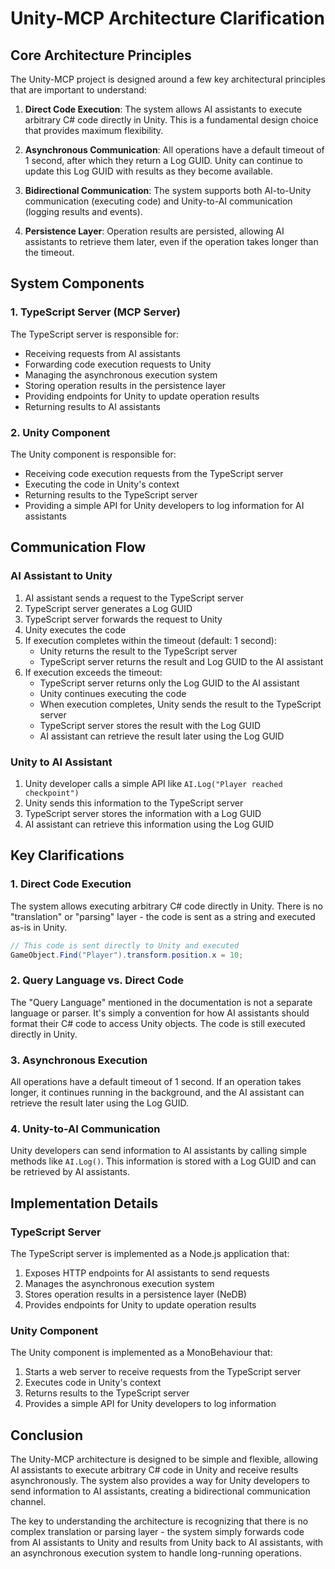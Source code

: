 # Unity-MCP Architecture Clarification

## Core Architecture Principles

The Unity-MCP project is designed around a few key architectural principles that are important to understand:

1. **Direct Code Execution**: The system allows AI assistants to execute arbitrary C# code directly in Unity. This is a fundamental design choice that provides maximum flexibility.

2. **Asynchronous Communication**: All operations have a default timeout of 1 second, after which they return a Log GUID. Unity can continue to update this Log GUID with results as they become available.

3. **Bidirectional Communication**: The system supports both AI-to-Unity communication (executing code) and Unity-to-AI communication (logging results and events).

4. **Persistence Layer**: Operation results are persisted, allowing AI assistants to retrieve them later, even if the operation takes longer than the timeout.

## System Components

### 1. TypeScript Server (MCP Server)

The TypeScript server is responsible for:

- Receiving requests from AI assistants
- Forwarding code execution requests to Unity
- Managing the asynchronous execution system
- Storing operation results in the persistence layer
- Providing endpoints for Unity to update operation results
- Returning results to AI assistants

### 2. Unity Component

The Unity component is responsible for:

- Receiving code execution requests from the TypeScript server
- Executing the code in Unity's context
- Returning results to the TypeScript server
- Providing a simple API for Unity developers to log information for AI assistants

## Communication Flow

### AI Assistant to Unity

1. AI assistant sends a request to the TypeScript server
2. TypeScript server generates a Log GUID
3. TypeScript server forwards the request to Unity
4. Unity executes the code
5. If execution completes within the timeout (default: 1 second):
   - Unity returns the result to the TypeScript server
   - TypeScript server returns the result and Log GUID to the AI assistant
6. If execution exceeds the timeout:
   - TypeScript server returns only the Log GUID to the AI assistant
   - Unity continues executing the code
   - When execution completes, Unity sends the result to the TypeScript server
   - TypeScript server stores the result with the Log GUID
   - AI assistant can retrieve the result later using the Log GUID

### Unity to AI Assistant

1. Unity developer calls a simple API like `AI.Log("Player reached checkpoint")`
2. Unity sends this information to the TypeScript server
3. TypeScript server stores the information with a Log GUID
4. AI assistant can retrieve this information using the Log GUID

## Key Clarifications

### 1. Direct Code Execution

The system allows executing arbitrary C# code directly in Unity. There is no "translation" or "parsing" layer - the code is sent as a string and executed as-is in Unity.

```csharp
// This code is sent directly to Unity and executed
GameObject.Find("Player").transform.position.x = 10;
```

### 2. Query Language vs. Direct Code

The "Query Language" mentioned in the documentation is not a separate language or parser. It's simply a convention for how AI assistants should format their C# code to access Unity objects. The code is still executed directly in Unity.

### 3. Asynchronous Execution

All operations have a default timeout of 1 second. If an operation takes longer, it continues running in the background, and the AI assistant can retrieve the result later using the Log GUID.

### 4. Unity-to-AI Communication

Unity developers can send information to AI assistants by calling simple methods like `AI.Log()`. This information is stored with a Log GUID and can be retrieved by AI assistants.

## Implementation Details

### TypeScript Server

The TypeScript server is implemented as a Node.js application that:

1. Exposes HTTP endpoints for AI assistants to send requests
2. Manages the asynchronous execution system
3. Stores operation results in a persistence layer (NeDB)
4. Provides endpoints for Unity to update operation results

### Unity Component

The Unity component is implemented as a MonoBehaviour that:

1. Starts a web server to receive requests from the TypeScript server
2. Executes code in Unity's context
3. Returns results to the TypeScript server
4. Provides a simple API for Unity developers to log information

## Conclusion

The Unity-MCP architecture is designed to be simple and flexible, allowing AI assistants to execute arbitrary C# code in Unity and receive results asynchronously. The system also provides a way for Unity developers to send information to AI assistants, creating a bidirectional communication channel.

The key to understanding the architecture is recognizing that there is no complex translation or parsing layer - the system simply forwards code from AI assistants to Unity and results from Unity back to AI assistants, with an asynchronous execution system to handle long-running operations.
